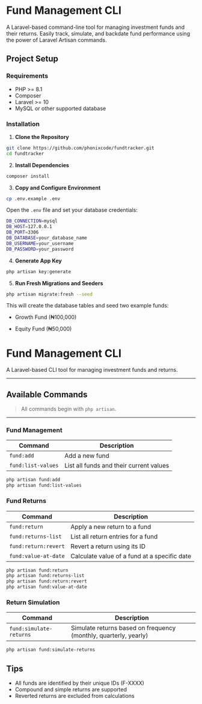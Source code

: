 # Fund Management CLI

A Laravel-based command-line tool for managing investment funds and their returns. Easily track, simulate, and backdate fund performance using the power of Laravel Artisan commands.

## Project Setup

### Requirements

- PHP >= 8.1
- Composer
- Laravel >= 10
- MySQL or other supported database

### Installation

1. **Clone the Repository**

```bash
git clone https://github.com/phonixcode/fundtracker.git
cd fundtracker
```

2. **Install Dependencies**

```bash
composer install
```

3. **Copy and Configure Environment**

```bash
cp .env.example .env
```
Open the `.env` file and set your database credentials:
   ```bash
   DB_CONNECTION=mysql
   DB_HOST=127.0.0.1
   DB_PORT=3306
   DB_DATABASE=your_database_name
   DB_USERNAME=your_username
   DB_PASSWORD=your_password
   ```

4. **Generate App Key**
```bash
php artisan key:generate
```

5. **Run Fresh Migrations and Seeders**
```bash
php artisan migrate:fresh --seed
```
This will create the database tables and seed two example funds:

- Growth Fund (₦100,000)

- Equity Fund (₦50,000)

# Fund Management CLI

A Laravel-based CLI tool for managing investment funds and returns.

---

## Available Commands

> All commands begin with `php artisan`.

---

### Fund Management

| Command         | Description                              |
|----------------|------------------------------------------|
| `fund:add`      | Add a new fund                          |
| `fund:list-values`     | List all funds and their current values |

```bash
php artisan fund:add
php artisan fund:list-values
```
### Fund Returns

| Command         | Description                              |
|----------------|------------------------------------------|
| `fund:return`      | Apply a new return to a fund                         |
| `fund:returns-list`     | List all return entries for a fund |
| `fund:return:revert`     | Revert a return using its ID |
| `fund:value-at-date`     | Calculate value of a fund at a specific date |

```bash
php artisan fund:return
php artisan fund:returns-list
php artisan fund:return:revert
php artisan fund:value-at-date
```

### Return Simulation

| Command        | Description                              |
|----------------|------------------------------------------|
| `fund:simulate-returns`  | Simulate returns based on frequency (monthly, quarterly, yearly)             |

```bash
php artisan fund:simulate-returns
```


## Tips
- All funds are identified by their unique IDs (F-XXXX)
- Compound and simple returns are supported
- Reverted returns are excluded from calculations


